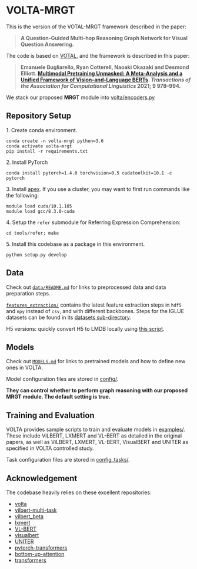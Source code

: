 # VOLTA-MRGT

This is the version of the VOTAL-MRGT framework described in the paper:
> **A Question-Guided Multi-hop Reasoning Graph Network for Visual Question Answering.**

The code is based on [VOTAL](https://github.com/e-bug/volta), and the framework is described in this paper:
> **Emanuele Bugliarello, Ryan Cotterell, Naoaki Okazaki and Desmond Elliott. [Multimodal Pretraining Unmasked: A Meta-Analysis and a Unified Framework of Vision-and-Language BERTs](https://arxiv.org/abs/2011.15124). _Transactions of the Association for Computational Linguistics_ 2021; 9 978–994.**

We stack our proposed **MRGT** module into [volta/encoders.py](https://github.com/WUSTxzy/QMRGT/blob/volta-mrgt/volta/encoders.py)

## Repository Setup

1\. Create conda environment.
```text
conda create -n volta-mrgt python=3.6
conda activate volta-mrgt
pip install -r requirements.txt
```

2\. Install PyTorch
```text
conda install pytorch=1.4.0 torchvision=0.5 cudatoolkit=10.1 -c pytorch
```

3\. Install [apex](https://github.com/NVIDIA/apex).
If you use a cluster, you may want to first run commands like the following:
```text
module load cuda/10.1.105
module load gcc/8.3.0-cuda
```

4\. Setup the `refer` submodule for Referring Expression Comprehension:
```
cd tools/refer; make
```

5\. Install this codebase as a package in this environment.
```text
python setup.py develop
```


## Data

Check out [`data/README.md`](data/README.md) for links to preprocessed data and data preparation steps.

[`features_extraction/`](features_extraction) contains the latest feature extraction steps in `hdf5` and `npy` instead of `csv`, and with different backbones. Steps for the IGLUE datasets can be found in its [datasets sub-directory](features_extraction/datasets).

H5 versions: quickly convert H5 to LMDB locally using [this script](https://github.com/WUSTxzy/QMRGT/blob/volta-mrgt/features_extraction/h5_to_lmdb.py).


## Models

Check out [`MODELS.md`](MODELS.md) for links to pretrained models and how to define new ones in VOLTA.

Model configuration files are stored in [config/](config). 

**They can control whether to perform graph reasoning with our proposed MRGT module. The default setting is true.**

## Training and Evaluation

VOLTA provides sample scripts to train and evaluate models in [examples/](examples).
These include ViLBERT, LXMERT and VL-BERT as detailed in the original papers, 
as well as ViLBERT, LXMERT, VL-BERT, VisualBERT and UNITER as specified in VOLTA controlled study.

Task configuration files are stored in [config_tasks/](config_tasks).



## Acknowledgement

The codebase heavily relies on these excellent repositories:
- [volta](https://github.com/e-bug/volta)
- [vilbert-multi-task](https://github.com/facebookresearch/vilbert-multi-task)
- [vilbert_beta](https://github.com/jiasenlu/vilbert_beta)
- [lxmert](https://github.com/airsplay/lxmert)
- [VL-BERT](https://github.com/jackroos/VL-BERT)
- [visualbert](https://github.com/uclanlp/visualbert)
- [UNITER](https://github.com/ChenRocks/UNITER)
- [pytorch-transformers](https://github.com/huggingface/pytorch-transformers)
- [bottom-up-attention](https://github.com/peteanderson80/bottom-up-attention)
- [transformers](https://github.com/huggingface/transformers)
